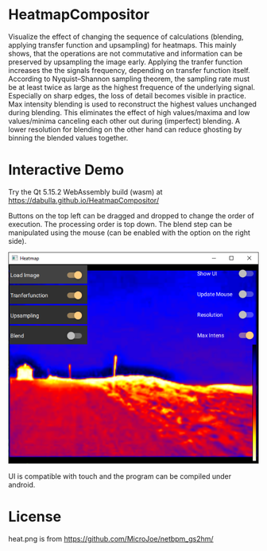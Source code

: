 # HeatmapCompositor
Visualize the effect of changing the sequence of calculations (blending, applying transfer function and upsampling) for heatmaps. This mainly shows, that the operations are not commutative and information can be preserved by upsampling the image early.
Applying the tranfer function increases the the signals frequency, depending on transfer function itself. According to Nyquist–Shannon sampling theorem, the sampling rate must be at least twice as large as the highest frequence of the underlying signal.
Especially on sharp edges, the loss of detail becomes visible in practice.
Max intensity blending is used to reconstruct the highest values unchanged during blending. This eliminates the effect of high values/maxima and low values/minima canceling each other out during (imperfect) blending.
A lower resolution for blending on the other hand can reduce ghosting by binning the blended values together.

# Interactive Demo

Try the Qt 5.15.2 WebAssembly build (wasm) at https://dabulla.github.io/HeatmapCompositor/

Buttons on the top left can be dragged and dropped to change the order of execution. The processing order is top down. The blend step can be manipulated using the mouse (can be enabled with the option on the right side).

![alt text](https://github.com/dabulla/HeatmapCompositor/blob/master/HeatmapCompositor.png?raw=true)

UI is compatible with touch and the program can be compiled under android.

# License

heat.png is from https://github.com/MicroJoe/netbpm_gs2hm/
